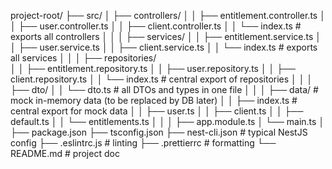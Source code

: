 project-root/
├── src/
│   ├── controllers/
│   │   ├── entitlement.controller.ts
│   │   ├── user.controller.ts
│   │   ├── client.controller.ts 
│   │   └── index.ts              # exports all controllers
│   │
│   ├── services/
│   │   ├── entitlement.service.ts
│   │   ├── user.service.ts
│   │   ├── client.service.ts 
│   │   └── index.ts              # exports all services
│   │
│   ├── repositories/             
│   │   ├── entitlement.repository.ts
│   │   ├── user.repository.ts
│   │   ├── client.repository.ts
│   │   └── index.ts              # central export of repositories
│   │
│   ├── dto/
│   │   └── dto.ts                # all DTOs and types in one file
│   │
│   ├── data/                     # mock in-memory data (to be replaced by DB later)
│   │   ├── index.ts              # central export for mock data
│   │   ├── user.ts
│   │   ├── client.ts
│   │   ├── default.ts
│   │   └── entitlements.ts
│   │
│   ├── app.module.ts
│   └── main.ts
│
├── package.json
├── tsconfig.json
├── nest-cli.json                 # typical NestJS config
├── .eslintrc.js                  # linting
├── .prettierrc                   # formatting 
└── README.md                     # project doc